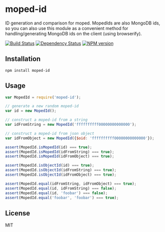 # moped-id

ID generation and comparison for moped.  MopedIds are also MongoDB ids, so you can also use this module as a convenient method for handling/generating MongoDB ids on the client (using browserify).

[![Build Status](https://img.shields.io/travis/mopedjs/moped-id/master.svg)](https://travis-ci.org/mopedjs/moped-id)
[![Dependency Status](https://img.shields.io/david/mopedjs/moped-id.svg)](https://david-dm.org/mopedjs/moped-id)
[![NPM version](https://img.shields.io/npm/v/moped-id.svg)](https://www.npmjs.org/package/moped-id)

## Installation

    npm install moped-id

## Usage

```js
var MopedId = require('moped-id');

// generate a new random moped-id
var id = new MopedId();

// construct a moped-id from a string
var idFromString = new MopedId('ffffffffff00000000000000');

// construct a moped-id from json object
var idFromObject = new MopedId({$oid: 'ffffffffff00000000000000'});

assert(MopedId.isMopedId(id) === true);
assert(MopedId.isMopedId(idFromString) === true);
assert(MopedId.isMopedId(idFromObject) === true);

assert(MopedId.isObjectId(id) === true);
assert(MopedId.isObjectId(idFromString) === true);
assert(MopedId.isObjectId(idFromObject) === true);

assert(MopedId.equal(idFromString, idFromObject) === true);
assert(MopedId.equal(id, idFromString) === false);
assert(MopedId.equal(id, 'foobar') === false);
assert(MopedId.equal('foobar', 'foobar') === true);
```

## License

  MIT
